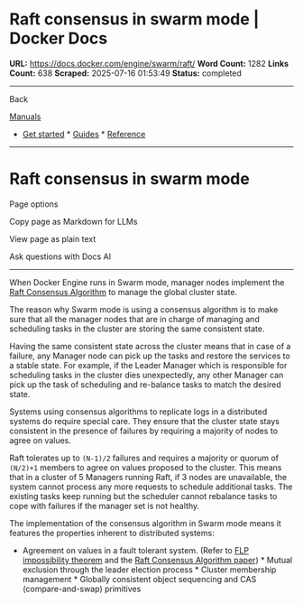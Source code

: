 # Raft consensus in swarm mode | Docker Docs

**URL:** https://docs.docker.com/engine/swarm/raft/
**Word Count:** 1282
**Links Count:** 638
**Scraped:** 2025-07-16 01:53:49
**Status:** completed

---

Back

[Manuals](https://docs.docker.com/manuals/)

  * [Get started](https://docs.docker.com/get-started/)   * [Guides](https://docs.docker.com/guides/)   * [Reference](https://docs.docker.com/reference/)

* * *

# Raft consensus in swarm mode

Page options

Copy page as Markdown for LLMs

View page as plain text

Ask questions with Docs AI

* * *

When Docker Engine runs in Swarm mode, manager nodes implement the [Raft Consensus Algorithm](http://thesecretlivesofdata.com/raft/) to manage the global cluster state.

The reason why Swarm mode is using a consensus algorithm is to make sure that all the manager nodes that are in charge of managing and scheduling tasks in the cluster are storing the same consistent state.

Having the same consistent state across the cluster means that in case of a failure, any Manager node can pick up the tasks and restore the services to a stable state. For example, if the Leader Manager which is responsible for scheduling tasks in the cluster dies unexpectedly, any other Manager can pick up the task of scheduling and re-balance tasks to match the desired state.

Systems using consensus algorithms to replicate logs in a distributed systems do require special care. They ensure that the cluster state stays consistent in the presence of failures by requiring a majority of nodes to agree on values.

Raft tolerates up to `(N-1)/2` failures and requires a majority or quorum of `(N/2)+1` members to agree on values proposed to the cluster. This means that in a cluster of 5 Managers running Raft, if 3 nodes are unavailable, the system cannot process any more requests to schedule additional tasks. The existing tasks keep running but the scheduler cannot rebalance tasks to cope with failures if the manager set is not healthy.

The implementation of the consensus algorithm in Swarm mode means it features the properties inherent to distributed systems:

  * Agreement on values in a fault tolerant system. \(Refer to [FLP impossibility theorem](https://www.the-paper-trail.org/post/2008-08-13-a-brief-tour-of-flp-impossibility/) and the [Raft Consensus Algorithm paper](https://www.usenix.org/system/files/conference/atc14/atc14-paper-ongaro.pdf)\)   * Mutual exclusion through the leader election process   * Cluster membership management   * Globally consistent object sequencing and CAS \(compare-and-swap\) primitives